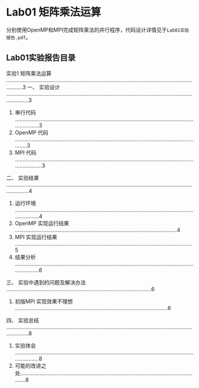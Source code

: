 # Lab01 矩阵乘法运算

分别使用OpenMP和MPI完成矩阵乘法的并行程序，代码设计详情见于`Lab01实验报告.pdf`。



## Lab01实验报告目录

实验1 矩阵乘法运算 .......................................................................................................................................3
一、 实验设计 ...........................................................................................................................................3

1. 串行代码 .......................................................................................................................................3
2. OpenMP 代码 ...............................................................................................................................3
3. MPI 代码 .........................................................................................................................................3

二、 实验结果 ...........................................................................................................................................4
1. 运行环境 .......................................................................................................................................4
2. OpenMP 实现运行结果 ............................................................................................................4
3. MPI 实现运行结果 ......................................................................................................................5
4. 结果分析 .......................................................................................................................................6

三、 实验中遇到的问题及解决办法 .................................................................................................6
1. 初版MPI 实现效果不理想 ......................................................................................................6

四、 实验总结 ...........................................................................................................................................8
1. 实验体会 .......................................................................................................................................8
2. 可能的改进之处..........................................................................................................................8